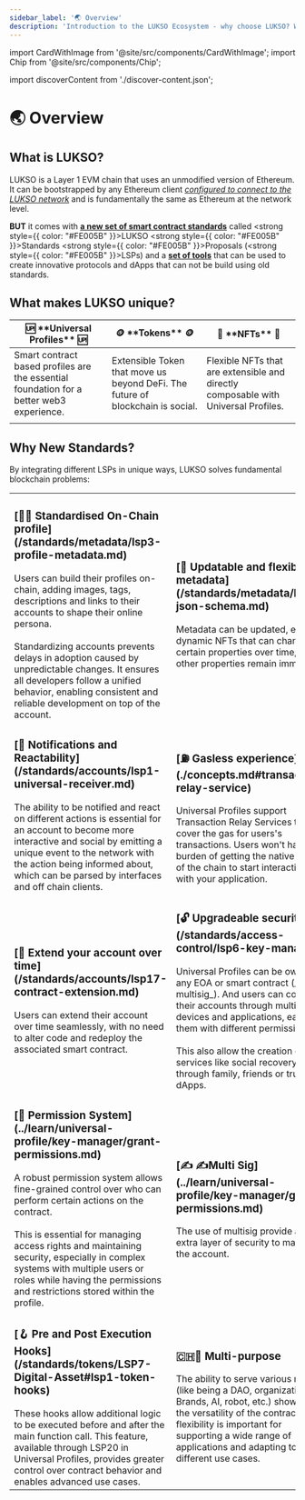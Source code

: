```yaml
---
sidebar_label: '🌏 Overview'
description: 'Introduction to the LUKSO Ecosystem - why choose LUKSO? Who is LUKSO intended for?'
---
```


import CardWithImage from '@site/src/components/CardWithImage';
import Chip from '@site/src/components/Chip';

import discoverContent from './discover-content.json';

# 🌏 Overview

## What is LUKSO?

LUKSO is a Layer 1 EVM chain that uses an unmodified version of Ethereum. It can be bootstrapped by any Ethereum client [_configured to connect to the LUKSO network_](../networks/mainnet/running-a-node) and is fundamentally the same as Ethereum at the network level.

**BUT** it comes with [**a new set of smart contract standards**](../standards/introduction.md) called <strong style={{ color: "#FE005B" }}>L</strong>UKSO <strong style={{ color: "#FE005B" }}>S</strong>tandards <strong style={{ color: "#FE005B" }}>P</strong>roposals (<strong style={{ color: "#FE005B" }}>LSP</strong>s) and a [**set of tools**](../tools/libraries/getting-started.md) that can be used to create innovative protocols and dApps that can not be build using old standards.

<CardWithImage CardData={discoverContent} />

## What makes LUKSO unique?

<table>
  <thead>
    <tr>
      <th>🆙 **Universal Profiles** 🆙</th>
      <th>🪙 **Tokens** 🪙</th>
      <th>🌅 **NFTs** 🌅</th>
    </tr>
  </thead>
  <tbody>
    <tr>
      <td>
        Smart contract based profiles are the essential foundation for a better
        web3 experience.
      </td>
      <td>
        Extensible Token that move us beyond DeFi. The future of blockchain is
        social.
      </td>
      <td>
        Flexible NFTs that are extensible and directly composable with Universal
        Profiles.
      </td>
    </tr>
    <tr>
      <td>
        <div className="chip-container">
          <Chip label="Visual" />
          <Chip label="Upgradeable" />
          <Chip label="Security" />
          <Chip label="Gas-less" />
          <Chip label="Smart" />
          <Chip label="Extensible" />
        </div>
      </td>
      <td>
        <div className="chip-container">
          <Chip label="Safer" />
          <Chip label="Token Icons" />
          <Chip label="Unlimited Metadata" />
          <Chip label="Updatable" />
          <Chip label="Extensible" />
          <Chip label="Notifying" />
          <Chip label="Unified" />
        </div>
      </td>
      <td>
        <div className="chip-container">
          <Chip label="Authentic" />
          <Chip label="Safer" />
          <Chip label="Unlimited Metadata" />
          <Chip label="Updatable" />
          <Chip label="Better IDs" />
          <Chip label="Iteratable" />
          <Chip label="Batch Transfers" />
        </div>
      </td>
    </tr>
  </tbody>
</table>

## Why New Standards?

By integrating different LSPs in unique ways, LUKSO solves fundamental blockchain problems:

<table class="lsp-features">
    <tr>
        <td><h3>[👩‍🎤 Standardised On-Chain profile](/standards/metadata/lsp3-profile-metadata.md)</h3>Users can build their profiles on-chain, adding images, tags, descriptions and links to their accounts to shape their online persona. <br /> <br /> Standardizing accounts prevents delays in adoption caused by unpredictable changes. It ensures all developers follow a unified behavior, enabling consistent and reliable development on top of the account. </td>
         <td><h3>[📝 Updatable and flexible metadata](/standards/metadata/lsp2-json-schema.md)</h3>Metadata can be updated, enabling dynamic NFTs that can change certain properties over time, while other properties remain immutable.</td>
    </tr>
    <tr>
        <td><h3>[📢 Notifications and Reactability](/standards/accounts/lsp1-universal-receiver.md)</h3>The ability to be notified and react on different actions is essential for an account to become more interactive and social by emitting a unique event to the network with the action being informed about, which can be parsed by interfaces and off chain clients.</td>
        <td><h3>[⛽️ Gasless experience](./concepts.md#transaction-relay-service)</h3>Universal Profiles support Transaction Relay Services that cover the gas for users's transactions. Users won't have the burden of getting the native token of the chain to start interacting with your application.</td>
    </tr>
    <tr>
        <td><h3>[💫 Extend your account over time](/standards/accounts/lsp17-contract-extension.md)</h3>Users can extend their account over time seamlessly, with no need to alter code and redeploy the associated smart contract.</td>
        <td><h3>[🔓 Upgradeable security](/standards/access-control/lsp6-key-manager)</h3>Universal Profiles can be owned by any EOA or smart contract (_e.g: multisig_). And users can control their accounts through multiple devices and applications, each of them with different permissions.<br /><br /> This also allow the creation of services like social recovery, through family, friends or trustless dApps.</td>
    </tr>
    <tr>
        <td><h3>[🚦 Permission System](../learn/universal-profile/key-manager/grant-permissions.md)</h3>A robust permission system allows fine-grained control over who can perform certain actions on the contract.<br /> <br /> This is essential for managing access rights and maintaining security, especially in complex systems with multiple users or roles while having the permissions and restrictions stored within the profile.</td>
        <td><h3>[✍️ ✍️Multi Sig](../learn/universal-profile/key-manager/grant-permissions.md)</h3>The use of multisig provide an extra layer of security to manage the account.</td>
    </tr>
    <tr>
        <td><h3>[🪝 Pre and Post Execution Hooks](/standards/tokens/LSP7-Digital-Asset#lsp1-token-hooks)</h3>These hooks allow additional logic to be executed before and after the main function call. This feature, available through LSP20 in Universal Profiles, provides greater control over contract behavior and enables advanced use cases.</td>
        <td><h3>🇨🇭🔪 Multi-purpose</h3>The ability to serve various roles (like being a DAO, organization, Brands, AI, robot, etc.) showcases the versatility of the contract. This flexibility is important for supporting a wide range of applications and adapting to different use cases.</td>
    </tr>
</table>
